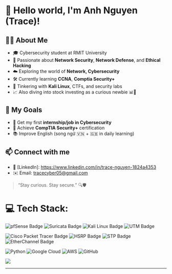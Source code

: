 # 👋 Hello world, I'm Anh Nguyen (Trace)!

## 🧑‍💻 About Me

- 🎓 Cybersecurity student at RMIT University  
- 🔐 Passionate about **Network Security**, **Network Defense**, and **Ethical Hacking**
- ☁️ Exploring the world of **Network, Cybersecurity**
- 🛠 Currently learning **CCNA**, **Comptia Security+**
- 🧪 Tinkering with **Kali Linux**, CTFs, and security labs
- 📈 Also diving into stock investing as a curious newbie 📊💸

## 📌 My Goals

- 🚀 Get my first **internship/job in Cybersecurity**
- 🧠 Achieve **CompTIA Security+** certification
- 📚 Improve English (song ngữ 🇻🇳 + 🇬🇧 in daily learning)

## 📫 Connect with me

- 💼 [LinkedIn]: https://www.linkedin.com/in/trace-nguyen-1824a4353
- ✉️ Email: tracecyber05@gmail.com

> “Stay curious. Stay secure.” 🔍🛡️


# 💻 Tech Stack:

  <img src="https://img.shields.io/badge/pfSense-CE-blue?style=for-the-badge&logo=pfsense" alt="pfSense Badge"/> <img src="https://img.shields.io/badge/Suricata-IDS/IPS-red?style=for-the-badge" alt="Suricata Badge"/> <img src="https://img.shields.io/badge/Kali%20Linux-Attacker-black?style=for-the-badge&logo=kalilinux" alt="Kali Linux Badge"/> <img src="https://img.shields.io/badge/Virtualization-UTM-lightgrey?style=for-the-badge" alt="UTM Badge"/>
  
  <img src="https://img.shields.io/badge/Cisco-Packet%20Tracer-blue?style=for-the-badge&logo=cisco" alt="Cisco Packet Tracer Badge"/>
  <img src="https://img.shields.io/badge/Protocol-HSRP-red?style=for-the-badge" alt="HSRP Badge"/>
  <img src="https://img.shields.io/badge/Protocol-STP-orange?style=for-the-badge" alt="STP Badge"/>
  <img src="https://img.shields.io/badge/Technology-EtherChannel-green?style=for-the-badge" alt="EtherChannel Badge"/>

![Python](https://img.shields.io/badge/python-3670A0?style=for-the-badge&logo=python&logoColor=ffdd54) ![Google Cloud](https://img.shields.io/badge/GoogleCloud-%234285F4.svg?style=for-the-badge&logo=google-cloud&logoColor=white) ![AWS](https://img.shields.io/badge/AWS-%23FF9900.svg?style=for-the-badge&logo=amazon-aws&logoColor=white) ![GitHub](https://img.shields.io/badge/github-%23121011.svg?style=for-the-badge&logo=github&logoColor=white) 

[![](https://visitcount.itsvg.in/api?id=tracecyber&icon=0&color=0)](https://visitcount.itsvg.in)

---

